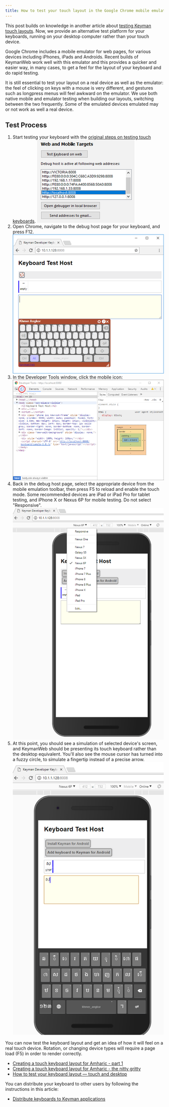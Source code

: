 ```yaml
---
title: How to test your touch layout in the Google Chrome mobile emulator
---
```


This post builds on knowledge in another article about [testing Keyman
touch layouts](keyboard-touch-and-desktop). Now, we provide an
alternative test platform for your keyboards, running on your desktop
computer rather than your touch device.

Google Chrome includes a mobile emulator for web pages, for various
devices including iPhones, iPads and Androids. Recent builds of
KeymanWeb work well with this emulator and this provides a quicker and
easier way, in many cases, to get a feel for the layout of your keyboard
and do rapid testing.

It is still essential to test your layout on a real device as well as
the emulator: the feel of clicking on keys with a mouse is very
different, and gestures such as longpress menus will feel awkward on the
emulator. We use both native mobile and emulator testing when building
our layouts, switching between the two frequently. Some of the emulated
devices emulated may or not work as well a real device.

## Test Process

1.  Start testing your keyboard with the [original steps on testing
    touch keyboards](keyboard-touch-and-desktop).
    ![](../../images/testing/startdebugging-kd10.png "StartDebugging")
2.  Open Chrome, navigate to the debug host page for your keyboard, and
    press F12.
    ![Chrome1](../../images/testing/chrome1.png "Chrome1")
3.  In the Developer Tools window, click the mobile icon:
    ![Chrome2](../../images/testing/chrome2.png "Chrome2")
4.  Back in the debug host page, select the appropriate device from the
    mobile emulation toolbar, then press F5 to reload and enable the
    touch mode. Some recommended devices are iPad or iPad Pro for tablet
    testing, and iPhone X or Nexus 6P for mobile testing. Do not select
    "Responsive".
    ![Chrome3](../../images/testing/chrome3.png "Chrome3")
5.  At this point, you should see a simulation of selected device's
    screen, and KeymanWeb should be presenting its touch keyboard rather
    than the desktop equivalent. You'll also see the mouse cursor has
    turned into a fuzzy circle, to simulate a fingertip instead of a
    precise arrow.
    ![Chrome4"](../../images/testing/chrome4.png "Chrome4")

You can now test the keyboard layout and get an idea of how it will feel
on a real touch device. Rotation, or changing device types will require
a page load (F5) in order to render correctly.

-   [Creating a touch keyboard layout for Amharic - part
    1](../develop/creating-a-touch-keyboard-layout-for-amharic)
-   [Creating a touch keyboard layout for Amharic - the nitty
    gritty](../develop/creating-a-touch-keyboard-layout-for-amharic-the-nitty-gritty)
-   [How to test your keyboard layout — touch and
    desktop](keyboard-touch-and-desktop)

You can distribute your keyboard to other users by following the
instructions in this article:

-   [Distribute keyboards to Keyman
    applications](../distribute/packages)
